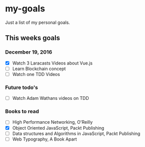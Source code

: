 # my-goals
Just a list of my personal goals. 

## This weeks goals

### December 19, 2016

- [X] Watch 3 Laracasts Videos about Vue.js
- [ ] Learn Blockchain concept
- [ ] Watch one TDD Videos

### Future todo's
- [ ] Watch Adam Wathans videos on TDD


### Books to read
- [ ] High Performance Networking, O'Reilly
- [X] Object Oriented JavaScript, Packt Publishing
- [ ] Data structures and Algorithms in JavaScript, Packt Publishing
- [ ] Web Typography, A Book Apart
